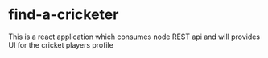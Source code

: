 # find-a-cricketer
This is a react application which consumes node REST api and will provides UI for the cricket players profile 
